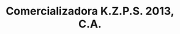 ---
title: "Comercializadora K.Z.P.S. 2013, C.A."
url: /caracas/comercializadora-k-z-p-s-2013-c-a/
shop: carnicero
---
